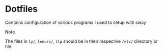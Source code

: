 # Dotfiles
Contains configuration of various programs I used to setup with sway

> [!NOTE] 
> The files in `ly/`, `lemurs/`, `tlp` should be in their respective `/etc/` directory or file
 
